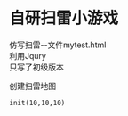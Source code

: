 # 自研扫雷小游戏
仿写扫雷--文件mytest.html    
利用Jqury    
只写了初级版本    

创建扫雷地图   
``````
init(10,10,10)   
``````
